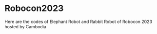 # Robocon2023
Here are the codes of Elephant Robot and Rabbit Robot of Robocon 2023 hosted by Cambodia
